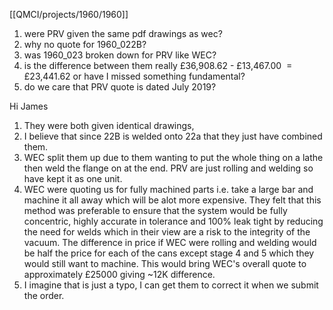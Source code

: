 [[QMCI/projects/1960/1960]]

1. were PRV given the same pdf drawings as wec?
2. why no quote for 1960_022B?
3. was 1960_023 broken down for PRV like WEC?          
4. is the difference between them really £36,908.62 - £13,467.00  = £23,441.62 or have I missed something fundamental?
5. do we care that PRV quote is dated July 2019?

           

Hi James

1.  They were both given identical drawings,
2.  I believe that since 22B is welded onto 22a that they just have combined them.
3.  WEC split them up due to them wanting to put the whole thing on a lathe then weld the flange on at the end. PRV are just rolling and welding so have kept it as one unit.
4.  WEC were quoting us for fully machined parts i.e. take a large bar and machine it all away which will be alot more expensive. They felt that this method was preferable to ensure that the system would be fully concentric, highly accurate in tolerance and 100% leak tight by reducing the need for welds which in their view are a risk to the integrity of the vacuum. The difference in price if WEC were rolling and welding would be half the price for each of the cans except stage 4 and 5 which they would still want to machine. This would bring WEC's overall quote to approximately £25000 giving ~12K difference.
5.  I imagine that is just a typo, I can get them to correct it when we submit the order.



